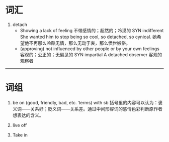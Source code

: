 # 词汇
1. detach
	- Showing a lack of feeling 不带感情的；超然的；冷漠的 SYN indifferent
	She wanted him to stop being so cool, so detached, so cynical.
	她希望他不再那么冷酷无情，那么无动于衷，那么愤世嫉俗。
	- (approving) not influenced by other people or by your own feelings 客观的；公正的；无偏见的 SYN impartial
	A detached observer
	客观的观察者




*****
# 词组
1. be on (good, friendly, bad, etc. ˈterms) with sb
括号里的内容可以认为：褒义词——关系好；贬义词——关系差。通过中间形容词的感情色彩判断原作者想表达的含义。
2. live off

3. Take in
